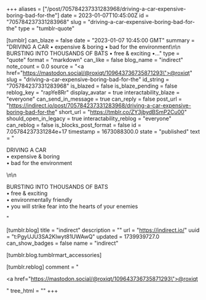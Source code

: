+++
aliases = ["/post/705784237331283968/driving-a-car-expensive-boring-bad-for-the"]
date = 2023-01-07T10:45:00Z
id = "705784237331283968"
slug = "driving-a-car-expensive-boring-bad-for-the"
type = "tumblr-quote"

[tumblr]
can_blaze = false
date = "2023-01-07 10:45:00 GMT"
summary = "DRIVING A CAR • expensive & boring • bad for the environment\n\n BURSTING INTO THOUSANDS OF BATS • free & exciting •..."
type = "quote"
format = "markdown"
can_like = false
blog_name = "indirect"
note_count = 0.0
source = "<a href=\"https://mastodon.social/@roxiqt/109643736735871293\">@roxiqt</a>"
slug = "driving-a-car-expensive-boring-bad-for-the"
id_string = "705784237331283968"
is_blazed = false
is_blaze_pending = false
reblog_key = "rapYe8Rr"
display_avatar = true
interactability_blaze = "everyone"
can_send_in_message = true
can_reply = false
post_url = "https://indirect.io/post/705784237331283968/driving-a-car-expensive-boring-bad-for-the"
short_url = "https://tmblr.co/ZY3jbydBSmP2Cu00"
should_open_in_legacy = true
interactability_reblog = "everyone"
can_reblog = false
is_blocks_post_format = false
id = 7.05784237331284e+17
timestamp = 1673088300.0
state = "published"
text = "<p>DRIVING A CAR<br/>• expensive &amp; boring<br/>• bad for the environment</p>\n\n<p>BURSTING INTO THOUSANDS OF BATS<br/>• free &amp; exciting<br/>• environmentally friendly<br/>• you will strike fear into the hearts of your enemies</p>"

[tumblr.blog]
title = "indirect"
description = ""
url = "https://indirect.io/"
uuid = "t:PgyUJU3SA2Klwyt81UWAwQ"
updated = 1739939727.0
can_show_badges = false
name = "indirect"

[tumblr.blog.tumblrmart_accessories]

[tumblr.reblog]
comment = "<p><a href=\"https://mastodon.social/@roxiqt/109643736735871293\">@roxiqt</a></p>"
tree_html = ""
+++
